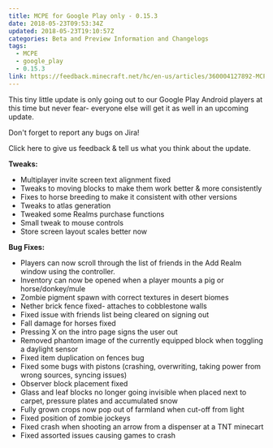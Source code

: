 ```yaml
---
title: MCPE for Google Play only - 0.15.3
date: 2018-05-23T09:53:34Z
updated: 2018-05-23T19:10:57Z
categories: Beta and Preview Information and Changelogs
tags:
  - MCPE
  - google_play
  - 0.15.3
link: https://feedback.minecraft.net/hc/en-us/articles/360004127892-MCPE-for-Google-Play-only-0-15-3
---
```


This tiny little update is only going out to our Google Play Android players at this time but never fear- everyone else will get it as well in an upcoming update.

Don't forget to report any bugs on Jira!

Click here to give us feedback & tell us what you think about the update.

**Tweaks:**

- Multiplayer invite screen text alignment fixed
- Tweaks to moving blocks to make them work better & more consistently
- Fixes to horse breeding to make it consistent with other versions
- Tweaks to atlas generation
- Tweaked some Realms purchase functions
- Small tweak to mouse controls
- Store screen layout scales better now

**Bug Fixes:**

- Players can now scroll through the list of friends in the Add Realm window using the controller.
- Inventory can now be opened when a player mounts a pig or horse/donkey/mule
- Zombie pigment spawn with correct textures in desert biomes
- Nether brick fence fixed- attaches to cobblestone walls
- Fixed issue with friends list being cleared on signing out
- Fall damage for horses fixed
- Pressing X on the intro page signs the user out
- Removed phantom image of the currently equipped block when toggling a daylight sensor
- Fixed item duplication on fences bug
- Fixed some bugs with pistons (crashing, overwriting, taking power from wrong sources, syncing issues)
- Observer block placement fixed
- Glass and leaf blocks no longer going invisible when placed next to carpet, pressure plates and accumulated snow
- Fully grown crops now pop out of farmland when cut-off from light
- Fixed position of zombie jockeys
- Fixed crash when shooting an arrow from a dispenser at a TNT minecart
- Fixed assorted issues causing games to crash

<div>

 

</div>
